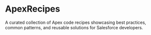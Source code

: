 # ApexRecipes
A curated collection of Apex code recipes showcasing best practices, common patterns, and reusable solutions for Salesforce developers.
